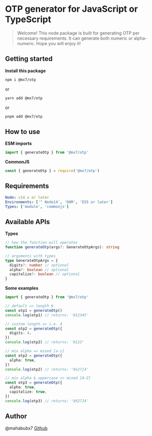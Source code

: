 # OTP generator for JavaScript or TypeScript

> Welcome! This node package is built for generating OTP per necessary requirements. It can generate both numeric or alpha-numeric. Hope you will enjoy it!

## Getting started

**Install this package**

```bash
npm i @mx7/otp
```

or

```bash
yarn add @mx7/otp
```

or

```bash
pnpm add @mx7/otp
```

## How to use

**ESM imports**

```js
import { generateOtp } from '@mx7/otp'
```

**CommonJS**

```js
const { generateOtp } = require('@mx7/otp')
```

## Requirements

```yaml
Node: v14.x or later
Environments: ['^ Node14', 'DOM', 'ES5 or later']
Types: ['module', 'commonjs']
```

## Available APIs

**Types**

```ts
// how the function will operates
function generateOtp(args?: GenerateOtpArgs): string

// arguments with types
type GenerateOtpArgs = {
  digits?: number // optional
  alpha?: boolean // optional
  capitalize?: boolean // optional
}
```

**Some examples**

```ts
import { generateOtp } from '@mx7/otp'

// default => length 6
const otp1 = generateOtp()
console.log(otp1) // returns: '012345'

// custom length => i.e. 4
const otp2 = generateOtp({
  digits: 4,
})
console.log(otp2) // returns: '0123'

// mix alpha => mixed [a-z]
const otp2 = generateOtp({
  alpha: true,
})
console.log(otp2) // returns: '0x27j4'

// mix alpha & uppercase => mixed [A-Z]
const otp3 = generateOtp({
  alpha: true,
  capitalize: true,
})
console.log(otp3) // returns: '0X27J4'
```

## Author

@mahabubx7
[Github](https://github.com/mahabubx7)
